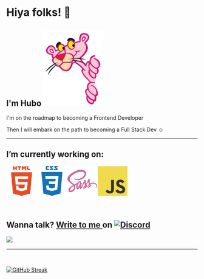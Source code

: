 <h1> Hiya folks! 🤘 </h1>

<h2> I'm Hubo <img src="https://github.com/HubiBubi23/HubiBubi23/blob/main/pantera-rosa-seeklogo.com.svg" alt="Hubo Profile Picture" height="200"></h2>

<p>I'm on the roadmap to becoming a Frontend Developer</p>
<p>Then I will embark on the path to becoming a Full Stack Dev ☺</p>
<!-- <sup>Will I succeed and persevere? Time will tell.</sup> -->



<hr>


## I’m currently working on:

<img src="https://github.com/devicons/devicon/raw/master/icons/html5/html5-plain-wordmark.svg" alt="HTML5" width="80" height="80"><img src="https://github.com/devicons/devicon/raw/master/icons/css3/css3-plain-wordmark.svg" alt="CSS3" width="80" height="80"><img src="https://github.com/devicons/devicon/raw/master/icons/sass/sass-original.svg" alt="Sass" width="80" height="80"><img src="https://github.com/devicons/devicon/raw/master/icons/javascript/javascript-original.svg" alt="JavaScript" width="80" height="80">


<br>

## Wanna talk? <a href="https://discord.com/users/328176942815903744"  target="_blank">Write to me </a>  on   <a href="https://discord.com/users/328176942815903744" target="_blank"><img src="https://assets-global.website-files.com/6257adef93867e50d84d30e2/636e0b5061df29d55a92d945_full_logo_blurple_RGB.svg" alt="Discord" width="140"></a> 

<a href="https://discord.com/users/328176942815903744" target="_blank">![](https://dcbadge.vercel.app/api/shield/328176942815903744?theme=discord-inverted)</a>

<hr>
<br>

[![GitHub Streak](https://streak-stats.demolab.com?user=HubiBubi23&theme=tokyonight&hide_border=true&date_format=j%20M%5B%20Y%5D)](https://git.io/streak-stats)

